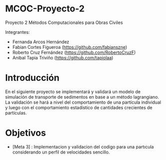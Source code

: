 # MCOC-Proyecto-2
Proyecto 2 Métodos Computacionales para Obras Civiles

Integrantes:

- Fernanda Arcos Hernández
- Fabian Cortes Figueroa (https://github.com/fabianszne)
- Roberto Cruz Fernández (https://github.com/RobertoCruzF)
- Anibal Tapia Triviño   (https://github.com/tapiolaa)

# Introducción
En el siguiente proyecto se implementará y validará un modelo de simulación de transporte de sedimentos en base a un método lagrangiano. 
La validación se hará a nivel del comportamiento de una partícula individual y luego con el comportamiento estadístico de cantidades
crecientes de partículas.

# Objetivos
- [Meta 3] : Implementacion y validacion del codigo para una partıcula considerando un perfil de velocidades sencillo.

